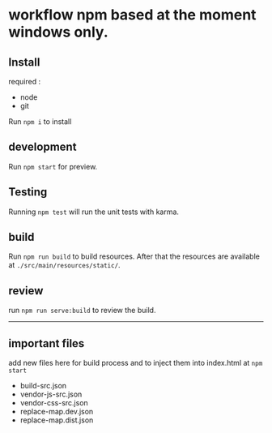 # workflow npm based at the moment windows only.

## Install
required :
- node
- git

Run `npm i` to install

## development

Run `npm start` for preview.

## Testing

Running `npm test` will run the unit tests with karma.

## build

Run `npm run build` to build resources. After that the resources are available at 
`./src/main/resources/static/`.

## review
run `npm run serve:build` to review the build.

<hr>

## important files

 add new files here for build process and to inject them into index.html at `npm start`
 - build-src.json
 - vendor-js-src.json
 - vendor-css-src.json
 - replace-map.dev.json
 - replace-map.dist.json
 
